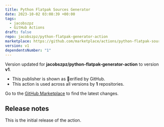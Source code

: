 ```yaml
---
title: Python Flatpak Sources Generator
date: 2023-10-02 03:08:39 +00:00
tags:
  - jacobszpz
  - GitHub Actions
draft: false
repo: jacobszpz/python-flatpak-generator-action
marketplace: https://github.com/marketplace/actions/python-flatpak-sources-generator
version: v1
dependentsNumber: "1"
---
```



Version updated for **jacobszpz/python-flatpak-generator-action** to version **v1**.
- This publisher is shown as erified by GitHub.
- This action is used across all versions by **1** repositories.

Go to the [GitHub Marketplace](https://github.com/marketplace/actions/python-flatpak-sources-generator) to find the latest changes.

## Release notes

This is the initial release of the action.
